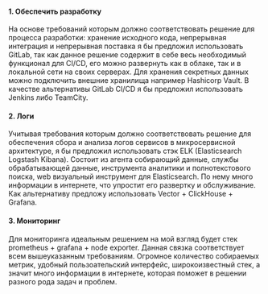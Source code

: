 #### 1. Обеспечить разработку

На основе требований которым должно соответствовать решение для процесса разработки: хранение исходного кода, непрерывная интеграция и непрерывная поставка я бы предложил использовать GitLab, так как данное решение содержит в себе весь необходимый функционал для CI/CD, его можно развернуть как в облаке, так и в локальной сети на своих серверах. Для хранения секретных данных можно подключить внешние хранилища например Hashicorp Vault. В качестве альтернативы GitLab CI/CD я бы предложил использовать Jenkins либо TeamCity.


#### 2. Логи

Учитывая требования которым должно соответствовать решение для обеспечения сбора и анализа логов сервисов в микросервисной архитектуре, я бы предложил использовать стэк ELK (Elasticsearch Logstash Kibana). Состоит из агента собирающий данные, службы обрабатывающей данные, инструмента аналитики и полнотекстового поиска, web визуальный инструмент для Elasticsearch. По нему много информации в интернете, что упростит его развертку и обслуживание. Как альтернативу предложу использовать Vector + ClickHouse + Grafana.

#### 3. Мониторинг

Для мониторинга идеальным решением на мой взгляд будет стек prometheus + grafana + node exporter. Данная связка соответствует всем вышеуказанным требованиям. Огромное количество собираемых метрик, удобный пользоательский интерфейс, широкоизвестный стек, а значит много информации в интернете, которая поможет в решении разного рода задач и проблем.

